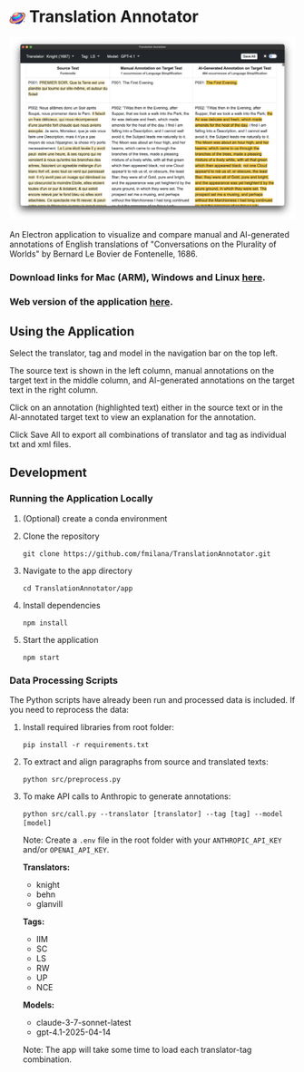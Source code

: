 # <img src="app/build/icon.png" width="28" height="28" style="vertical-align: middle"> Translation Annotator

![App Screenshot](screenshots/LS_light.png)

An Electron application to visualize and compare manual and AI-generated annotations of English translations of "Conversations on the Plurality of Worlds" by Bernard Le Bovier de Fontenelle, 1686. 

### Download links for Mac (ARM), Windows and Linux [here](https://github.com/fmilana/TranslationAnnotator/releases).

### Web version of the application [here](https://fmilana.com/TranslationAnnotator).

## Using the Application

Select the translator, tag and model in the navigation bar on the top left. 

The source text is shown in the left column, manual annotations on the target text in the middle column, and AI-generated annotations on the target text in the right column. 

Click on an annotation (highlighted text) either in the source text or in the AI-annotated target text to view an explanation for the annotation.

Click Save All to export all combinations of translator and tag as individual txt and xml files.

## Development

### Running the Application Locally

1. (Optional) create a conda environment

2. Clone the repository
   ```
   git clone https://github.com/fmilana/TranslationAnnotator.git
   ```
3. Navigate to the app directory
   ```
   cd TranslationAnnotator/app
   ```
4. Install dependencies
   ```
   npm install
   ```
5. Start the application
   ```
   npm start
   ```

### Data Processing Scripts

The Python scripts have already been run and processed data is included. If you need to reprocess the data:

1. Install required libraries from root folder:
   ```
   pip install -r requirements.txt
   ```

2. To extract and align paragraphs from source and translated texts:
   ```
   python src/preprocess.py
   ```

3. To make API calls to Anthropic to generate annotations:
   ```
   python src/call.py --translator [translator] --tag [tag] --model [model]
   ```
   
   Note: Create a `.env` file in the root folder with your `ANTHROPIC_API_KEY` and/or `OPENAI_API_KEY`.

   **Translators:**
   - knight
   - behn
   - glanvill

   **Tags:**
   - IIM
   - SC
   - LS
   - RW
   - UP
   - NCE

   **Models:**
   - claude-3-7-sonnet-latest
   - gpt-4.1-2025-04-14

   Note: The app will take some time to load each translator-tag combination.
